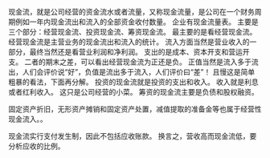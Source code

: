 现金流，就是公司经营的资金流水或者流量，又称现金流量，是公司在一个财务周期例如一年内现金流出和流入的全部资金收付数量。
企业有现金流量表。
主要是三个部分：经营现金流、投资现金流、筹资现金流。
最主要的是看经营现金流。
经营现金流是主营业务的现金流出和流入的统计。
流入方面当然是营业收入的一部分，最终当然还是看营业利润和净利润。
支出的是成本、资本开支和营运开支。
二者的期末之差，可以看出经营现金流为正还是负。
正值当然是流入多于流出，人们会评价说“好”，负值是流出多于流入，人们评价曰“差”！
且慢这是简单粗暴的看法，下面再分解。
投资的现金流就是投资的支出和收入。
收入就是利息或者红利收入。
这只是公司经营的小菜。
筹资的现金流主要是负债和股权融资。

固定资产折旧，无形资产摊销和固定资产处置，减值提取的准备金等也属于经营性现金流入。。

现金流实行支付发生制，因此不包括应收账款。
换言之，营收高而现金流低，要分析应收的比例。